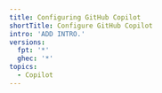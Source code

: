 ```yaml
---
title: Configuring GitHub Copilot
shortTitle: Configure GitHub Copilot
intro: 'ADD INTRO.'
versions:
  fpt: '*'
  ghec: '*'
topics:
  - Copilot
---
```

